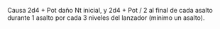 Causa 2d4 + Pot daño Nt inicial, y 2d4 + Pot / 2 al final de cada asalto durante 1 asalto por cada 3 niveles del lanzador (mínimo un asalto).
